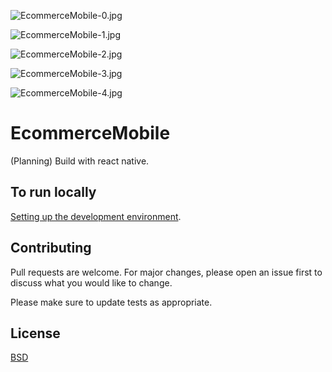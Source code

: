 
![EcommerceMobile-0.jpg](https://github.com/kkamara/useful/raw/main/EcommerceMobile-0.jpg)

![EcommerceMobile-1.jpg](https://github.com/kkamara/useful/raw/main/EcommerceMobile-1.jpg)

![EcommerceMobile-2.jpg](https://github.com/kkamara/useful/raw/main/EcommerceMobile-0.jpg)

![EcommerceMobile-3.jpg](https://github.com/kkamara/useful/raw/main/EcommerceMobile-0.jpg)

![EcommerceMobile-4.jpg](https://github.com/kkamara/useful/raw/main/EcommerceMobile-0.jpg)

# EcommerceMobile

(Planning) Build with react native.

## To run locally

[Setting up the development environment](https://reactnative.dev/docs/environment-setup).

## Contributing
Pull requests are welcome. For major changes, please open an issue first to discuss what you would like to change.

Please make sure to update tests as appropriate.

## License
[BSD](https://opensource.org/licenses/BSD-3-Clause)
